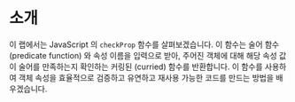 # 소개

이 랩에서는 JavaScript 의 `checkProp` 함수를 살펴보겠습니다. 이 함수는 술어 함수 (predicate function) 와 속성 이름을 입력으로 받아, 주어진 객체에 대해 해당 속성 값이 술어를 만족하는지 확인하는 커링된 (curried) 함수를 반환합니다. 이 함수를 사용하여 객체 속성을 효율적으로 검증하고 유연하고 재사용 가능한 코드를 만드는 방법을 배우겠습니다.
